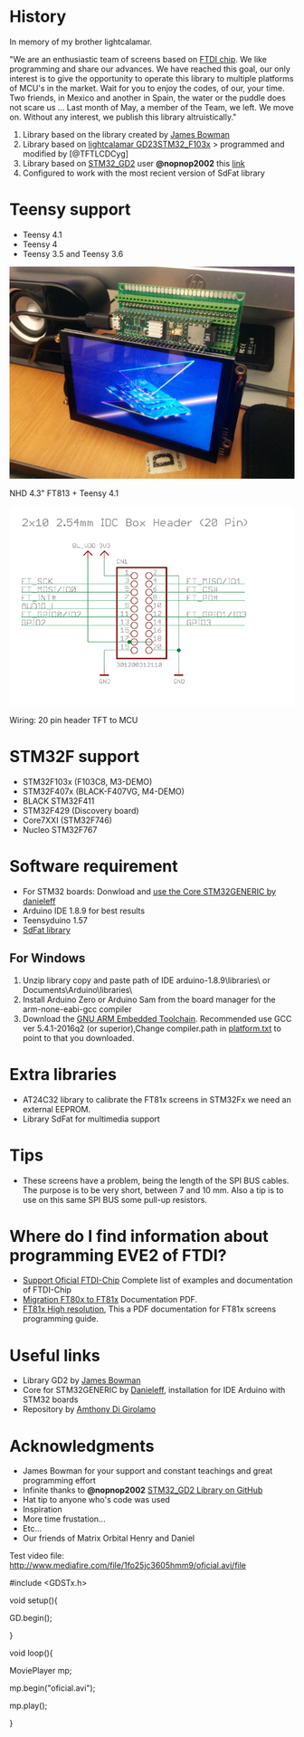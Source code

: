 # History
In  memory of my brother lightcalamar.

"We are an enthusiastic team of screens based on [FTDI chip](http://www.ftdichip.com/EVE.htm). We like programming and share our advances. 
We have reached this goal, our only interest is to give the opportunity to operate this library to multiple platforms of MCU's in the market. 
Wait for you to enjoy the codes, of our, your time.
Two friends, in Mexico and another in Spain, the water or the puddle does not scare us ...
Last month of May, a member of the Team, we left. We move on.
Without any interest, we publish this library altruistically."

1. Library based on the library created by [James Bowman](https://github.com/jamesbowman/gd2-lib)
2. Library based on [lightcalamar GD23STM32_F103x](https://github.com/lightcalamar/GD23STM32_F103x) > programmed and modified by [@TFTLCDCyg]
3. Library based on [STM32_GD2](https://github.com/nopnop2002/STM32_GD2) user **@nopnop2002** this [link](http://stm32duino.com/viewtopic.php?f=9&t=3466#p44477)
4. Configured to work with the most recient version of SdFat library

# Teensy support 
* Teensy 4.1	
* Teensy 4
* Teensy 3.5 and Teensy 3.6

![FT81xMania](NHD43.jpg?raw=true "GDSTx")

NHD 4.3" FT813 + Teensy 4.1

![FT81xMania](NHD_header-20pin.png?raw=true "GDSTx")

Wiring: 20 pin header TFT to MCU 

# STM32F support
* STM32F103x (F103C8, M3-DEMO)
* STM32F407x (BLACK-F407VG, M4-DEMO)
* BLACK STM32F411 
* STM32F429 (Discovery board)
* Core7XXI (STM32F746)
* Nucleo STM32F767

# Software requirement
* For STM32 boards: Donwload and [use the Core STM32GENERIC by danieleff](https://github.com/danieleff/STM32GENERIC)
* Arduino IDE 1.8.9 for best results
* Teensyduino 1.57
* [SdFat library](https://github.com/greiman/SdFat)

## For Windows
1. Unzip library copy and paste path of IDE arduino-1.8.9\libraries\ or Documents\Arduino\libraries\
2. Install Arduino Zero or Arduino Sam from the board manager for the arm-none-eabi-gcc compiler
3. Download the [GNU ARM Embedded Toolchain](https://developer.arm.com/open-source/gnu-toolchain/gnu-rm/downloads).
   Recommended use GCC ver 5.4.1-2016q2 (or superior),Change compiler.path in [platform.txt](https://github.com/danieleff/STM32GENERIC/blob/master/STM32/platform.txt#L21) 
   to point to that you downloaded.   
   
# Extra libraries    
* AT24C32 library to calibrate the FT81x screens in STM32Fx we need an external EEPROM. 
* Library SdFat for multimedia support

# Tips
* These screens have a problem, being the length of the SPI BUS cables. The purpose is to be very short, between 7 and 10 mm. Also a tip is to use on this same SPI BUS some pull-up resistors. 

# Where do I find information about programming EVE2 of FTDI?
* [Support Oficial FTDI-Chip](http://www.ftdichip.com/Support/SoftwareExamples/FT800_Projects.htm#FT8xx_Selecting%20an%20LCD%20Display) Complete list of examples and documentation of FTDI-Chip
* [Migration FT80x to FT81x](http://www.ftdichip.com/Support/Documents/AppNotes/AN_390%20FT80x%20To%20FT81x%20Migration%20Guide.pdf) Documentation PDF.
* [FT81x High resolution](http://brtchip.com/wp-content/uploads/Support/Documentation/Datasheets/ICs/EVE/DS_FT81x.pdf), This a PDF documentation for FT81x screens programming guide.

# Useful links
* Library GD2 by [James Bowman](https://github.com/jamesbowman/gd2-lib)
* Core for STM32GENERIC by [Danieleff](https://github.com/danieleff/STM32GENERIC), installation for IDE Arduino with STM32 boards
* Repository by [Amthony Di Girolamo](https://github.com/AnthonyDiGirolamo/gd2-lib-sdfat-testing)

# Acknowledgments
- James Bowman for your support and constant teachings and great programming effort
- Infinite thanks to **@nopnop2002** [STM32_GD2 Library on GitHub](https://github.com/nopnop2002/STM32_GD2)
- Hat tip to anyone who's code was used
- Inspiration
- More time frustation...
- Etc...
- Our friends of Matrix Orbital Henry and Daniel

Test video file: http://www.mediafire.com/file/1fo25jc3605hmm9/oficial.avi/file

#include <GDSTx.h>

void setup(){

  GD.begin();
  
}

void loop(){

  MoviePlayer mp;
  
  mp.begin("oficial.avi");
  
  mp.play();
  
}



